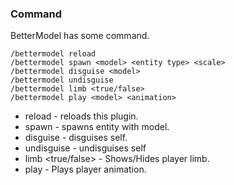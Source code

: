 ### Command
BetterModel has some command.
```
/bettermodel reload
/bettermodel spawn <model> <entity type> <scale>
/bettermodel disguise <model>
/bettermodel undisguise
/bettermodel limb <true/false>
/bettermodel play <model> <animation>
```
- reload - reloads this plugin.
- spawn - spawns entity with model.
- disguise - disguises self.
- undisguise - undisguises self
- limb <true/false> - Shows/Hides player limb.
- play - Plays player animation.